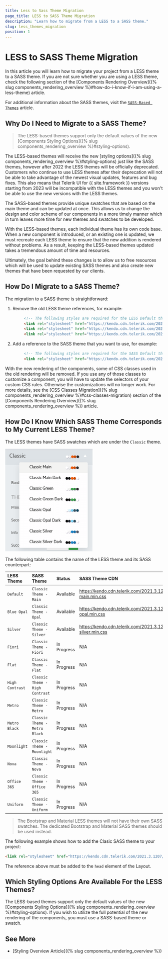 ```yaml
---
title: Less to Sass Theme Migration
page_title: LESS to SASS Theme Migration
description: "Learn how to migrate from a LESS to a SASS theme."
slug: less_themes_migration
position: 1
---
```


# LESS to SASS Theme Migration

In this article you will learn how to migrate your project from a LESS theme to a SASS theme. If you are not sure whether you are using a LESS theme, check the following section of the [Components Rendering Overview]({% slug components_rendering_overview %}#how-do-i-know-if-i-am-using-a-less-theme) article.

For additional information about the SASS themes, visit the [`SASS-Based Themes`](https://docs.telerik.com/kendo-ui/styles-and-layout/sass-themes) article.

## Why Do I Need to Migrate to a SASS Theme?

> The LESS-based themes support only the default values of the new [Components Styling Options]({% slug components_rendering_overview %}#styling-options).

The LESS-based themes will receive the new [styling options]({% slug components_rendering_overview %}#styling-options) just like the SASS themes, however after 2022 the LESS themes will be officially deprecated. Customers who continue to use LESS themes after their deprecation will not be able to take advantage of the newest visual updates, features and bug fixes. This also means that Telerik UI for {{ site.framework }} versions starting from 2023 will be incompatible with the LESS themes and you won't be able to use the new versions with the LESS themes.

The SASS-based themes provide unique swatches that are based on the main theme and can be updated at once. This allows us to change the design and color scheme of our components in a more timely manner which in turn leaves more time for new themes and swatches to be developed.

With the LESS-based themes, each individual theme has its own code base. When a new component is introduced, or an existing one is updated, we must recreate each LESS theme to ensure that the new addition is rendered without problems. As a result, keeping the LESS-based themes updated takes a tremendous amount of time and resources.

Ultimately, the goal behind these changes is to allow us to free resources which will be used to update existing SASS themes and also create new themes that have been requested by our clients.

## How Do I Migrate to a SASS Theme?

The migration to a SASS theme is straightforward:

1. Remove the old LESS theme references, for example:

   ```html
        <!-- The following styles are required for the LESS Default theme. -->
        <link rel="stylesheet" href="https://kendo.cdn.telerik.com/2021.3.1207/styles/kendo.common.min.css" />
        <link rel="stylesheet" href="https://kendo.cdn.telerik.com/2021.3.1207/styles/kendo.default.min.css" />
        <link rel="stylesheet" href="https://kendo.cdn.telerik.com/2021.3.1207/styles/kendo.default.mobile.min.css" />
   ```

1. Add a reference to the SASS theme that you want to use, for example:

   ```html
        <!-- The following styles are required for the SASS Default theme. -->
        <link rel="stylesheet" href="https://kendo.cdn.telerik.com/2021.3.1207/styles/kendo.default-main.min.css" />
   ```

With the new rendering of the components, some of CSS classes used in the old rendering will be removed. If you use any of those classes to customize a component, you will have to update the selectors of your custom CSS rules. Otherwise the customizations will no longer work. For more details, see the [CSS Classes Migration]({% slug components_rendering_overview %}#css-classes-migration) section of the [Components Rendering Overview]({% slug components_rendering_overview %}) article.

## How Do I Know Which SASS Theme Corresponds to My Current LESS Theme?

The LESS themes have SASS swatches which are under the `Classic` theme.

![Classic Swatches](images/theme-builder-classic-swatches.png)

The following table contains the name of the LESS theme and its SASS counterpart:

| LESS Theme   | SASS Theme | Status | SASS Theme CDN
|:---         |:---        |:---        |:---
| `Default` | `Classic Theme - Main` | Available | https://kendo.cdn.telerik.com/2021.3.1207/styles/kendo.classic-main.min.css |
| `Blue Opal` | `Classic Theme - Opal` | Available | https://kendo.cdn.telerik.com/2021.3.1207/styles/kendo.classic-opal.min.css |
| `Silver` | `Classic Theme - Silver` | Available | https://kendo.cdn.telerik.com/2021.3.1207/styles/kendo.classic-silver.min.css |
| `Fiori` | `Classic Theme - Fiori` | In Progress | N/A |
| `Flat` | `Classic Theme - Flat` | In Progress | N/A |
| `High Contrast` | `Classic Theme - High Contrast` | In Progress | N/A |
| `Metro` | `Classic Theme - Metro` | In Progress | N/A |
| `Metro Black` | `Classic Theme - Metro Black` | In Progress | N/A |
| `Moonlight` | `Classic Theme - Moonlight` | In Progress | N/A |
| `Nova` | `Classic Theme - Nova` | In Progress | N/A |
| `Office 365` | `Classic Theme - Office 365` | In Progress | N/A |
| `Uniform` | `Classic Theme - Uniform` | In Progress | N/A |

> The Bootstrap and Material LESS themes will not have their own SASS swatches. The dedicated Bootstrap and Material SASS themes should be used instead.

The following example shows how to add the Clasic SASS theme to your project:

```html
<link rel="stylesheet" href="https://kendo.cdn.telerik.com/2021.3.1207/styles/kendo.classic-main.min.css" /> 
```

The reference above must be added to the `head` element of the Layout.

## Which Styling Options Are Available For the LESS Themes?

The LESS-based themes support only the default values of the new [Components Styling Options]({% slug components_rendering_overview %}#styling-options). If you wish to utilize the full potential of the new rendering of the components, you must use a SASS-based theme or swatch.

## See More

* [Styling Overview Article]({% slug components_rendering_overview %})
